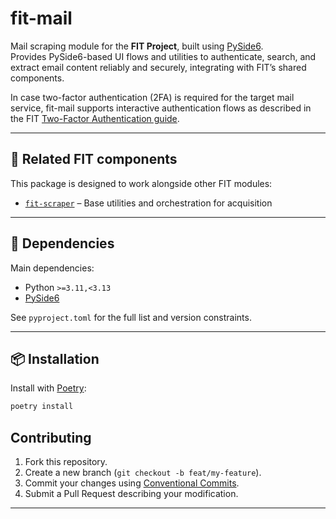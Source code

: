 # fit-mail

Mail scraping module for the **FIT Project**, built using [PySide6](https://doc.qt.io/qtforpython/).  
Provides PySide6-based UI flows and utilities to authenticate, search, and extract email content reliably and securely, integrating with FIT’s shared components.

In case two-factor authentication (2FA) is required for the target mail service, fit-mail supports interactive authentication flows as described in the FIT [Two-Factor Authentication guide](https://github.com/fit-project/fit/wiki/Two-Factor-Authentication).

---

## 🔗 Related FIT components

This package is designed to work alongside other FIT modules:

- [`fit-scraper`](https://github.com/fit-project/fit-scraper) – Base utilities and orchestration for acquisition

---

## 🐍 Dependencies

Main dependencies:

- Python `>=3.11,<3.13`
- [PySide6](https://pypi.org/project/PySide6/)

See `pyproject.toml` for the full list and version constraints.

---

## 📦 Installation

Install with [Poetry](https://python-poetry.org/):

```bash
poetry install
```

## Contributing
1. Fork this repository.  
2. Create a new branch (`git checkout -b feat/my-feature`).  
3. Commit your changes using [Conventional Commits](https://www.conventionalcommits.org/en/v1.0.0/).  
4. Submit a Pull Request describing your modification.

---

